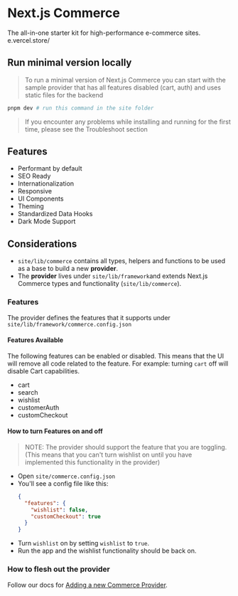 # Next.js Commerce

The all-in-one starter kit for high-performance e-commerce sites. e.vercel.store/

## Run minimal version locally

> To run a minimal version of Next.js Commerce you can start with the sample provider that has all features disabled (cart, auth) and uses static files for the backend

```bash
pnpm dev # run this command in the site folder
```

> If you encounter any problems while installing and running for the first time, please see the Troubleshoot section

## Features

- Performant by default
- SEO Ready
- Internationalization
- Responsive
- UI Components
- Theming
- Standardized Data Hooks
- Dark Mode Support

## Considerations

- `site/lib/commerce` contains all types, helpers and functions to be used as a base to build a new **provider**.
- The **provider** lives under `site/lib/framework`and extends Next.js Commerce types and functionality (`site/lib/commerce`).

### Features

The provider defines the features that it supports under `site/lib/framework/commerce.config.json`

#### Features Available

The following features can be enabled or disabled. This means that the UI will remove all code related to the feature.
For example: turning `cart` off will disable Cart capabilities.

- cart
- search
- wishlist
- customerAuth
- customCheckout

#### How to turn Features on and off

> NOTE: The provider should support the feature that you are toggling. (This means that you can't turn wishlist on until you have implemented this functionality in the provider)

- Open `site/commerce.config.json`
- You'll see a config file like this:
  ```json
  {
    "features": {
      "wishlist": false,
      "customCheckout": true
    }
  }
  ```
- Turn `wishlist` on by setting `wishlist` to `true`.
- Run the app and the wishlist functionality should be back on.

### How to flesh out the provider

Follow our docs for [Adding a new Commerce Provider](site/lib/commerce/new-provider.md).
